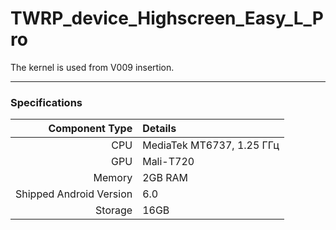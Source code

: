 # TWRP_device_Highscreen_Easy_L_Pro
The kernel is used from V009 insertion.

---



### Specifications

Component Type | Details
-------:|:-------------------------
CPU     | MediaTek MT6737, 1.25 ГГц
GPU     | Mali-Т720
Memory  | 2GB RAM
Shipped Android Version | 6.0
Storage | 16GB
